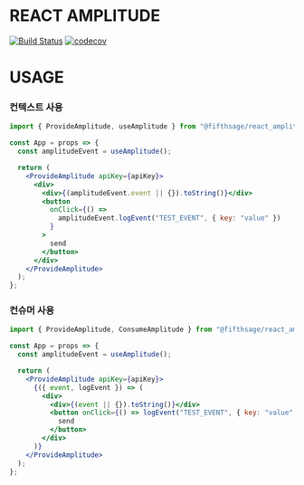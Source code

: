 # REACT AMPLITUDE

[![Build Status](https://travis-ci.org/fifthsage/react_amplitude.svg?branch=master)](https://travis-ci.org/fifthsage/react_amplitude)
[![codecov](https://codecov.io/gh/fifthsage/react_amplitude/branch/master/graph/badge.svg)](https://codecov.io/gh/fifthsage/react_amplitude)

# USAGE

### 컨텍스트 사용

```jsx
import { ProvideAmplitude, useAmplitude } from "@fifthsage/react_amplitude";

const App = props => {
  const amplitudeEvent = useAmplitude();

  return (
    <ProvideAmplitude apiKey={apiKey}>
      <div>
        <div>{(amplitudeEvent.event || {}).toString()}</div>
        <button
          onClick={() =>
            amplitudeEvent.logEvent("TEST_EVENT", { key: "value" })
          }
        >
          send
        </button>
      </div>
    </ProvideAmplitude>
  );
};
```

### 컨슈머 사용

```jsx
import { ProvideAmplitude, ConsumeAmplitude } from "@fifthsage/react_amplitude";

const App = props => {
  const amplitudeEvent = useAmplitude();

  return (
    <ProvideAmplitude apiKey={apiKey}>
      {({ event, logEvent }) => (
        <div>
          <div>{(event || {}).toString()}</div>
          <button onClick={() => logEvent("TEST_EVENT", { key: "value" })}>
            send
          </button>
        </div>
      )}
    </ProvideAmplitude>
  );
};
```
